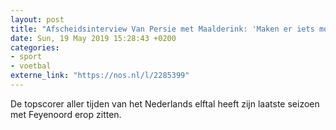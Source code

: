 ```yaml
---
layout: post
title: "Afscheidsinterview Van Persie met Maalderink: 'Maken er iets moois van, Bert'"
date: Sun, 19 May 2019 15:28:43 +0200
categories: 
- sport 
- voetbal 
externe_link: "https://nos.nl/l/2285399"
---
```


De topscorer aller tijden van het Nederlands elftal heeft zijn laatste seizoen met Feyenoord erop zitten.
